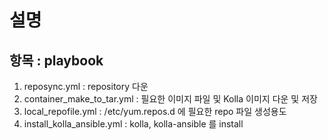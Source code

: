 # 설명
## 항목 : playbook
1. reposync.yml : repository 다운
2. container_make_to_tar.yml : 필요한 이미지 파일 및 Kolla 이미지 다운 및 저장
3. local_repofile.yml : /etc/yum.repos.d 에 필요한 repo 파일 생성용도 
3. install_kolla_ansible.yml : kolla, kolla-ansible 를 install
